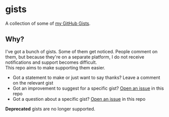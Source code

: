 # gists

A collection of some of [my GitHub Gists](https://gist.github.com/dideler?direction=desc&sort=updated).

## Why? 

I've got a bunch of gists. Some of them get noticed.
People comment on them, but because they're on a separate platform, I
do not receive notifications and support becomes difficult.  
This repo aims to make supporting them easier.

- Got a statement to make or just want to say thanks? Leave a comment on the relevant gist
- Got an improvement to suggest for a specific gist? [Open an issue] in this repo
- Got a question about a specific gist? [Open an issue] in this repo

**Deprecated** gists are no longer supported.

[open an issue]: ../../issues/new
